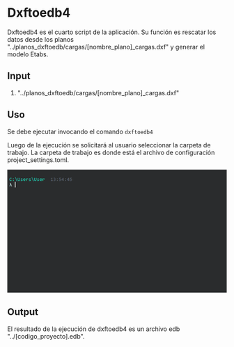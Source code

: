 # Dxftoedb4

Dxftoedb4 es el cuarto script de la aplicación. Su función es rescatar los datos desde los planos "../planos_dxftoedb/cargas/[nombre_plano]\_cargas.dxf" y generar el modelo Etabs.

## Input

1. "../planos_dxftoedb/cargas/[nombre_plano]\_cargas.dxf"

## Uso

Se debe ejecutar invocando el comando <code>dxftoedb4</code>

Luego de la ejecución se solicitará al usuario seleccionar la carpeta de trabajo. La carpeta de trabajo es donde está el archivo de configuración project_settings.toml.

![dxftoedb4](../images/dxftoedb/dxftoedb4.gif)

## Output

El resultado de la ejecución de dxftoedb4 es un archivo edb "../[codigo_proyecto].edb".
